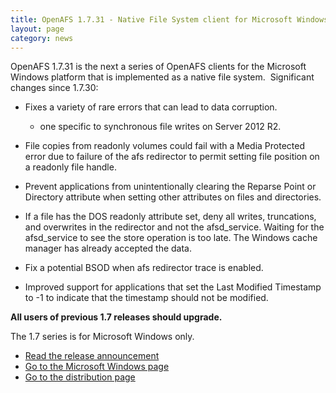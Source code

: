 ```yaml
---
title: OpenAFS 1.7.31 - Native File System client for Microsoft Windows
layout: page
category: news
---
```



OpenAFS 1.7.31 is the next a series of OpenAFS clients for the Microsoft
Windows platform that is implemented as a native file system. 
Significant changes since 1.7.30:

-   Fixes a variety of rare errors that can lead to data corruption.
    -   one specific to synchronous file writes on Server 2012 R2.

-   File copies from readonly volumes could fail with a Media Protected
    error due to failure of the afs redirector to permit setting file
    position on a readonly file handle.
-   Prevent applications from unintentionally clearing the Reparse Point
    or Directory attribute when setting other attributes on files and
    directories.
-   If a file has the DOS readonly attribute set, deny all writes,
    truncations, and overwrites in the redirector and not the
    afsd\_service. Waiting for the afsd\_service to see the store
    operation is too late. The Windows cache manager has already
    accepted the data.
-   Fix a potential BSOD when afs redirector trace is enabled.
-   Improved support for applications that set the Last Modified
    Timestamp to -1 to indicate that the timestamp should not be
    modified.

**All users of previous 1.7 releases should upgrade.**

The 1.7 series is for Microsoft Windows only.

-   [Read the release announcement](/pipermail/openafs-announce/2014/000464.html)
-   [Go to the Microsoft Windows page](/windows.html)
-   [Go to the distribution page](/release/openafs-1.7.31.html)

